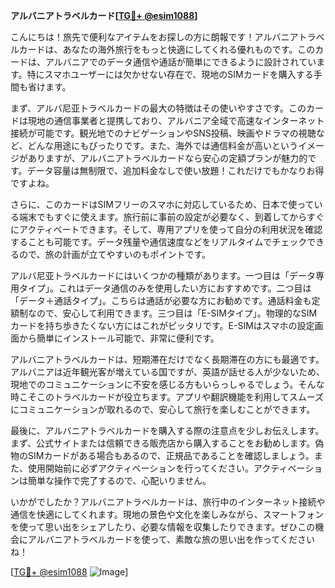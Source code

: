 **アルバニアトラベルカード[[TG💪+ @esim1088](https://t.me/s/esim1088)]**

こんにちは！旅先で便利なアイテムをお探しの方に朗報です！アルバニアトラベルカードは、あなたの海外旅行をもっと快適にしてくれる優れものです。このカードは、アルバニアでのデータ通信や通話が簡単にできるように設計されています。特にスマホユーザーには欠かせない存在で、現地のSIMカードを購入する手間も省けます。

まず、アルバ尼亚トラベルカードの最大の特徴はその使いやすさです。このカードは現地の通信事業者と提携しており、アルバニア全域で高速なインターネット接続が可能です。観光地でのナビゲーションやSNS投稿、映画やドラマの視聴など、どんな用途にもぴったりです。また、海外では通信料金が高いというイメージがありますが、アルバニアトラベルカードなら安心の定額プランが魅力的です。データ容量は無制限で、追加料金なしで使い放題！これだけでもかなりお得ですよね。

さらに、このカードはSIMフリーのスマホに対応しているため、日本で使っている端末でもすぐに使えます。旅行前に事前の設定が必要なく、到着してからすぐにアクティベートできます。そして、専用アプリを使って自分の利用状況を確認することも可能です。データ残量や通信速度などをリアルタイムでチェックできるので、旅の計画が立てやすいのもポイントです。

アルバ尼亚トラベルカードにはいくつかの種類があります。一つ目は「データ専用タイプ」。これはデータ通信のみを使用したい方におすすめです。二つ目は「データ＋通話タイプ」。こちらは通話が必要な方にお勧めです。通話料金も定額制なので、安心して利用できます。三つ目は「E-SIMタイプ」。物理的なSIMカードを持ち歩きたくない方にはこれがピッタリです。E-SIMはスマホの設定画面から簡単にインストール可能で、非常に便利です。

アルバニアトラベルカードは、短期滞在だけでなく長期滞在の方にも最適です。アルバニアは近年観光客が増えている国ですが、英語が話せる人が少ないため、現地でのコミュニケーションに不安を感じる方もいらっしゃるでしょう。そんな時こそこのトラベルカードが役立ちます。アプリや翻訳機能を利用してスムーズにコミュニケーションが取れるので、安心して旅行を楽しむことができます。

最後に、アルバニアトラベルカードを購入する際の注意点を少しお伝えします。まず、公式サイトまたは信頼できる販売店から購入することをお勧めします。偽物のSIMカードがある場合もあるので、正規品であることを確認しましょう。また、使用開始前に必ずアクティベーションを行ってください。アクティベーションは簡単な操作で完了するので、心配いりません。

いかがでしたか？アルバニアトラベルカードは、旅行中のインターネット接続や通信を快適にしてくれます。現地の景色や文化を楽しみながら、スマートフォンを使って思い出をシェアしたり、必要な情報を収集したりできます。ぜひこの機会にアルバニアトラベルカードを使って、素敵な旅の思い出を作ってくださいね！

[[TG💪+ @esim1088](https://t.me/s/esim1088) ![Image](https://i.postimg.cc/Y0z9fWf4/image.png)]